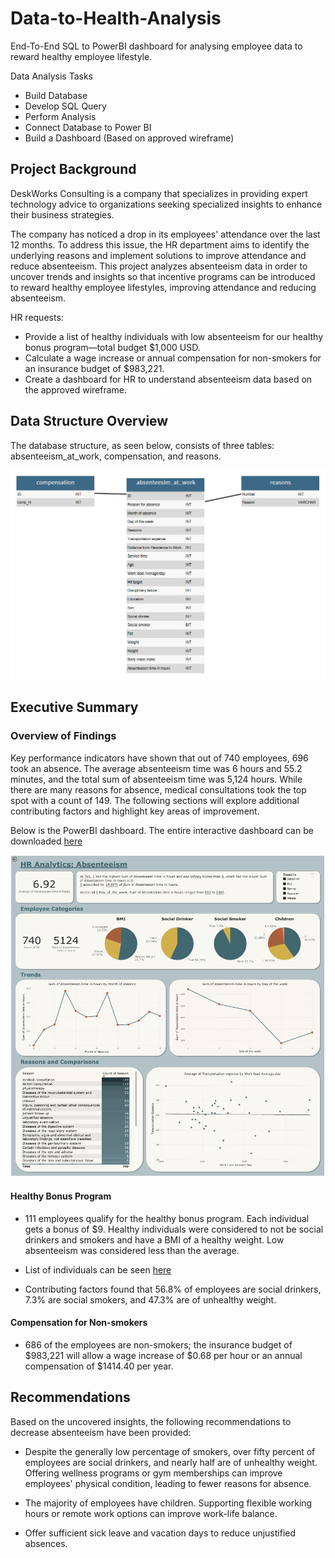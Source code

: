 # Data-to-Health-Analysis
End-To-End SQL to PowerBI dashboard for analysing employee data to reward healthy employee lifestyle.

Data Analysis Tasks 
- Build Database
- Develop SQL Query
- Perform Analysis
- Connect Database to Power BI
- Build a Dashboard (Based on approved wireframe)

## Project Background
DeskWorks Consulting is a company that specializes in providing expert technology advice to organizations seeking specialized insights to enhance their business strategies.

The company has noticed a drop in its employees' attendance over the last 12 months. To address this issue, the HR department aims to identify the underlying reasons and implement solutions to improve attendance and reduce absenteeism. This project analyzes absenteeism data in order to uncover trends and insights so that incentive programs can be introduced to reward healthy employee lifestyles, improving attendance and reducing absenteeism.

HR requests:
- Provide a list of healthy individuals with low absenteeism for our healthy bonus program—total budget $1,000 USD.
- Calculate a wage increase or annual compensation for non-smokers for an insurance budget of $983,221.
- Create a dashboard for HR to understand absenteeism data based on the approved wireframe.

## Data Structure Overview
The database structure, as seen below, consists of three tables: absenteeism_at_work, compensation, and reasons.

![alt text](https://github.com/AlexisSamp/Data-to-Health-Analysis/blob/main/entity_relationship_diagram.PNG)

## Executive Summary
### Overview of Findings
Key performance indicators have shown that out of 740 employees, 696 took an absence. The average absenteeism time was 6 hours and 55.2 minutes, and the total sum of absenteeism time was 5,124 hours. While there are many reasons for absence, medical consultations took the top spot with a count of 149. The following sections will explore additional contributing factors and highlight key areas of improvement.

Below is the PowerBI dashboard. The entire interactive dashboard can be downloaded [here](https://github.com/AlexisSamp/Data-to-Health-Analysis/blob/main/dashboard.pbix)

![alt text](https://github.com/AlexisSamp/Data-to-Health-Analysis/blob/main/dashboard_image.PNG)

#### Healthy Bonus Program
- 111 employees qualify for the healthy bonus program. Each individual gets a bonus of $9. Healthy individuals were considered to not be social drinkers and smokers and have a BMI of a healthy weight. Low absenteeism was considered less than the average. 

- List of individuals can be seen [here](https://github.com/AlexisSamp/Data-to-Health-Analysis/blob/main/dashboard.pbix)

- Contributing factors found that 56.8% of employees are social drinkers, 7.3% are social smokers, and 47.3% are of unhealthy weight.

#### Compensation for Non-smokers
- 686 of the employees are non-smokers; the insurance budget of $983,221 will allow a wage increase of $0.68 per hour or an annual compensation of $1414.40 per year. 

## Recommendations
Based on the uncovered insights, the following recommendations to decrease absenteeism have been provided:

- Despite the generally low percentage of smokers, over fifty percent of employees are social drinkers, and nearly half are of unhealthy weight. Offering wellness programs or gym memberships can improve employees' physical condition, leading to fewer reasons for absence.

- The majority of employees have children. Supporting flexible working hours or remote work options can improve work-life balance.

- Offer sufficient sick leave and vacation days to reduce unjustified absences. 
